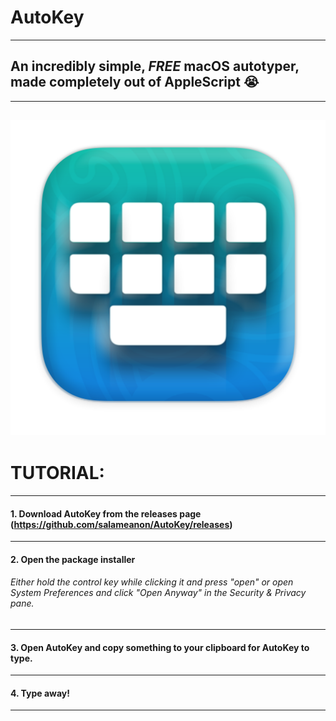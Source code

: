 # AutoKey
---
## An incredibly simple, ***FREE*** macOS autotyper, made completely out of AppleScript 😭 
---
![image](https://github.com/salameanon/AutoKey/blob/main/AutoKey.png)
---
# TUTORIAL:
---
#### 1. Download AutoKey from the releases page (https://github.com/salameanon/AutoKey/releases)
---
#### 2. Open the package installer
###### Either hold the control key while clicking it and press "open" or open System Preferences and click "Open Anyway" in the Security & Privacy pane.
---
#### 3. Open AutoKey and copy something to your clipboard for AutoKey to type. 
---
#### 4. Type away!
---
